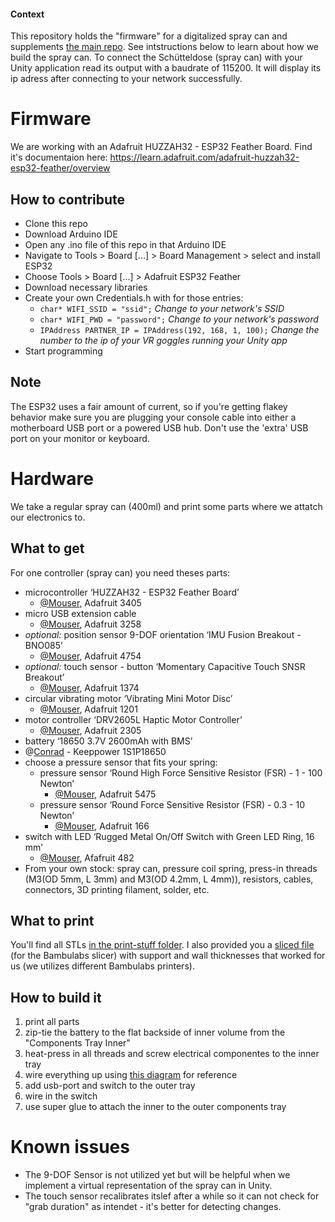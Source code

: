 #### Context

This repository holds the "firmware" for a digitalized spray can and supplements [the main repo](https://github.com/InteractionEngineer/SprayAR).
See intstructions below to learn about how we build the spray can. To connect the Schütteldose (spray can) with your Unity application read its output with a baudrate of 115200. It will display its ip adress after connecting to your network successfully.

# Firmware

We are working with an Adafruit HUZZAH32 - ESP32 Feather Board. Find it's documentaion here: https://learn.adafruit.com/adafruit-huzzah32-esp32-feather/overview

## How to contribute

* Clone this repo
* Download Arduino IDE
* Open any .ino file of this repo in that Arduino IDE
* Navigate to Tools > Board […] > Board Management > select and install ESP32
* Choose Tools > Board […] > Adafruit ESP32 Feather
* Download necessary libraries
* Create your own Credentials.h with for those entries:
  * `char* WIFI_SSID = "ssid";` _Change to your network's SSID_
  * `char* WIFI_PWD = "password";` _Change to your network's password_
  * `IPAddress PARTNER_IP = IPAddress(192, 168, 1, 100);` _Change the number to the ip of your VR goggles running your Unity app_
* Start programming

## Note

The ESP32 uses a fair amount of current, so if you're getting flakey behavior make sure you are plugging your console cable into either a motherboard USB port or a powered USB hub. Don't use the 'extra' USB port on your monitor or keyboard.


# Hardware

We take a regular spray can (400ml) and print some parts where we attatch our electronics to.

## What to get

For one controller (spray can) you need theses parts:
* microcontroller ‘HUZZAH32 - ESP32 Feather Board’
  * [@Mouser](https://www.mouser.de/ProductDetail/Adafruit/3405?qs=sGAEpiMZZMuqBwn8WqcFUj2aNd7i9W7uSZjXap7f6kc9F64rOxbbhw%3D%3D), Adafruit 3405
* micro USB extension cable
  * [@Mouser](https://www.mouser.de/ProductDetail/Adafruit/3258?qs=0X/VfLRQkeNhaqgEgABzjA%3D%3D), Adafruit 3258
* _optional:_ position sensor 9-DOF orientation ‘IMU Fusion Breakout - BNO085’
  * [@Mouser](https://www.mouser.de/ProductDetail/Adafruit/4754?qs=hd1VzrDQEGjjfej09NGRTw%3D%3D), Adafruit 4754
* _optional:_ touch sensor - button ‘Momentary Capacitive Touch SNSR Breakout’
  * [@Mouser](https://www.mouser.de/ProductDetail/Adafruit/1374?qs=GURawfaeGuBM%252BW52u31eLw%3D%3D), Adafruit 1374
* circular vibrating motor ‘Vibrating Mini Motor Disc’
  * [@Mouser](https://www.mouser.de/ProductDetail/Adafruit/1201?qs=GURawfaeGuD/75V/XdSvMw%3D%3D), Adafruit 1201
* motor controller ‘DRV2605L Haptic Motor Controller’
  * [@Mouser](https://www.mouser.de/ProductDetail/Adafruit/2305?qs=GURawfaeGuAbGO9ndi1lpg%3D%3D), Adafruit 2305
* battery ‘18650 3.7V 2600mAh with BMS’
 * @[Conrad](https://www.conrad.de/de/p/keeppower-1s1p-18650-2600mah-li-ion-akku-mit-bms-schutz-18650-26j-kabel-und-stecker-836099468.html) - Keeppower 1S1P18650
* choose a pressure sensor that fits your spring:
  * pressure sensor ‘Round High Force Sensitive Resistor (FSR) - 1 - 100 Newton’
    * [@Mouser](https://www.mouser.de/ProductDetail/Adafruit/5475?qs=mELouGlnn3ceocbOvsWz0A%3D%3D), Adafruit 5475
  * pressure sensor ‘Round Force Sensitive Resistor (FSR) - 0.3 - 10 Newton’
    * [@Mouser](https://www.mouser.de/ProductDetail/Adafruit/166?qs=GURawfaeGuBZazGyM1uUyQ%3D%3D), Adafruit 166
* switch with LED ‘Rugged Metal On/Off Switch with Green LED Ring, 16 mm’
  * [@Mouser](https://www.mouser.de/ProductDetail/Adafruit/482?qs=GURawfaeGuCSwD3nFtDjxw%3D%3D), Afafruit 482
* From your own stock: spray can, pressure coil spring, press-in threads (M3(OD 5mm, L 3mm) and M3(OD 4.2mm, L 4mm)), resistors, cables, connectors, 3D printing filament, solder, etc.

## What to print

You'll find all STLs [in the print-stuff folder](https://github.com/InteractionEngineer/Schuetteldose/tree/main/print-stuff).
I also provided you a [sliced file](https://github.com/InteractionEngineer/Schuetteldose/blob/main/print-stuff/Schuetteldose_v3_04-nozzel.3mf) (for the Bambulabs slicer) with support and wall thicknesses that worked for us (we utilizes different Bambulabs printers).

## How to build it

1. print all parts
2. zip-tie the battery to the flat backside of inner volume from the "Components Tray Inner"
3. heat-press in all threads and screw electrical componentes to the inner tray
4. wire everything up using [this diagram](https://github.com/InteractionEngineer/Schuetteldose/blob/main/miscellaneous/Schematic_Sch%C3%BCtteldose_2024-04-19.pdf) for reference
5. add usb-port and switch to the outer tray
6. wire in the switch
7. use super glue to attach the inner to the outer components tray

# Known issues
* The 9-DOF Sensor is not utilized yet but will be helpful when we implement a virtual representation of the spray can in Unity.
* The touch sensor recalibrates itslef after a while so it can not check for "grab duration" as intendet - it's better for detecting changes.
